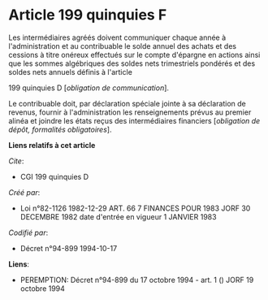 # Article 199 quinquies F

Les intermédiaires agréés doivent communiquer chaque année à l'administration et au contribuable le solde annuel des achats
et des cessions à titre onéreux effectués sur le compte d'épargne en actions ainsi que les sommes algébriques des soldes nets
trimestriels pondérés et des soldes nets annuels définis à l'article

199 quinquies D [*obligation de communication*].

Le contribuable doit, par déclaration spéciale jointe à sa déclaration de revenus, fournir à l'administration les
renseignements prévus au premier alinéa et joindre les états reçus des intermédiaires financiers [*obligation de dépôt,
formalités obligatoires*].

**Liens relatifs à cet article**

_Cite_:

  - CGI 199 quinquies D

_Créé par_:

  - Loi n°82-1126 1982-12-29 ART. 66 7 FINANCES POUR 1983 JORF 30 DECEMBRE 1982 date d'entrée en vigueur 1 JANVIER 1983

_Codifié par_:

  - Décret n°94-899 1994-10-17

**Liens**:

  - PEREMPTION: Décret n°94-899 du 17 octobre 1994 - art. 1 () JORF 19 octobre 1994
